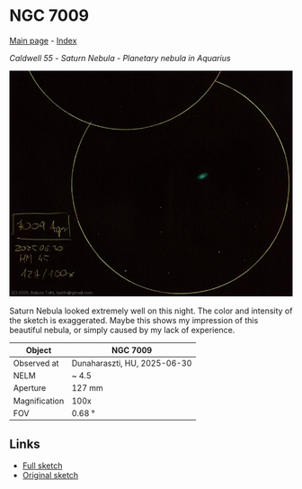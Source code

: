 # NGC 7009

[Main page](../index.md) - [Index](../pages/obj_index.md)

_Caldwell 55_ - _Saturn Nebula_ - _Planetary nebula in Aquarius_  

![NGC 7009](../img/ngc7009-20250701.jpg)

Saturn Nebula looked extremely well on this night.
The color and intensity of the sketch is exaggerated.
Maybe this shows my impression of this beautiful nebula,
or simply caused by my lack of experience.

Object | NGC 7009
-|-
Observed at | Dunaharaszti, HU, 2025-06-30
NELM | ~ 4.5
Aperture | 127 mm
Magnification | 100x
FOV | 0.68 °


## Links

- [Full sketch](../img/m2-ngc7009-20250701.jpg)
- [Original sketch](../scan/20250701_1.jpg)
